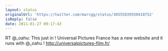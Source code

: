 ```yaml
---
layout: status
originalUrl: 'https://twitter.com/marcgg/status/30555039550410752'
isReply: false
date: 2011-01-27 09:17:43
---
```


RT @_oahu: This just in ! Universal Pictures France has a new website and it runs with @_oahu ! http://universalpictures-film.fr/
